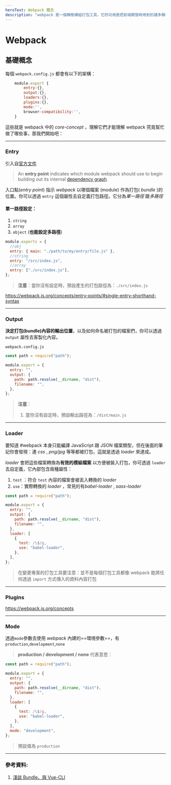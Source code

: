 ```yaml
---
heroText: Webpack 概念
description: "webpack 是一個靜態模組打包工具，它的功用是把前端開發時用到的諸多靜態資源（如 JavaScript、CSS 和圖片等檔案）進行打包(bundle)。"
---
```


# Webpack

## 基礎概念

每個 `webpack.config.js` 都會有以下的架構：

```js
    module.export {
        entry:{},
        output:{},
        loaders:{},
        plugins:{},
        mode:'',
        browser-compatibility:'',
    }
```

這些就是 webpack 中的 _core-concept_ ，理解它們才能理解 webpack 究竟幫忙做了哪些事，那我們開始吧：

---

### Entry

引入自[官方文件](https://webpack.js.org/concepts)

> An **entry point** indicates which module webpack should use to begin building out its internal [dependency graph](https://webpack.js.org/concepts/dependency-graph/).

入口點(_entry point_) 指示 _webpack_ 以哪個檔案 (module) 作為打包( _bundle_ )的位置。你可以透過 `entry` 這個屬性去自定義打包路徑。它分為*單一路徑* 跟*多路徑*

#### 單一路徑設定：

1. `string`
2. `array`
3. `object` (**也能設定多路徑**)

```js
module.exports = {
  //obj
  entry: { main: "./path/to/my/entry/file.js" },
  //string
  entry: "/src/index.js",
  //array
  entry: ["./src/index.js"],
};
```

> **注意**：當你沒有設定時，預設產生的打包路徑為：`./src/index.js`

https://webpack.js.org/concepts/entry-points/#single-entry-shorthand-syntax

---

### Output

**決定打包(bundle)內容的輸出位置**，以及如何命名被打包的檔案們，你可以透過 `output` 屬性去客製化內容。

`webpack.config.js`

```js
const path = require("path");

module.export = {
  entry: "",
  output: {
    path: path.resolve(__dirname, "dist"),
    filename: "",
  },
};
```

> **注意**：
>
> 1.  當你沒有設定時，預設輸出路徑為：`/dist/main.js`

---

### Loader

要知道 #webpack 本身只能編譯 JavaScript 跟 JSON 檔案類型，但在後面的筆記你會發現：連 _css_ , _png/jpg_ 等等都被打包，這就是透過 _loader_ 來達成。

_loader_ 會把這些檔案轉換為**有效的模組檔案** 以方便被裝入打包，你可透過 `loader` 去自定義，它內部包含兩種屬性：

1. `test` ：符合 `test` 內容的檔案會被丟入轉換的 _loader_
2. `use`：實際轉換的 _loader_ ，常見的有*babel-loader* , _sass-loader_

```js
const path = require("path");

module.export = {
  entry: "",
  output: {
    path: path.resolve(__dirname, "dist"),
    filename: "",
  },
  loader: [
    {
      test: /\$/g,
      use: "babel-loader",
    },
  ],
};
```

> 在變更專案的打包工具要注意：並不是每個打包工具都像 webpack 能將任何透過 `import` 方式傳入的資料內容打包

---

### Plugins

https://webpack.js.org/concepts

---

### Mode

透過`mode`參數去使用 _webpack_ 內建的==環境參數==，有 `production`,`development`,`none`

> **production / development / none** 代表意思：

```js
const path = require("path");

module.export = {
  entry: "",
  output: {
    path: path.resolve(__dirname, "dist"),
    filename: "",
  },
  loader: [
    {
      test: /\$/g,
      use: "babel-loader",
    },
  ],
  mode: "development",
};
```

> 預設值為 `production`

---

### 參考資料:

1. [淺談 Bundle、與 Vue-CLI](https://medium.com/the-messiah-code-%E7%A5%9E%E7%A2%BC%E6%8A%80%E8%A1%93%E5%85%B1%E7%AD%86/%E6%B7%BA%E8%AB%87-bundle-webpack%E8%88%87vue-cli-c2eda4a3cda3)
